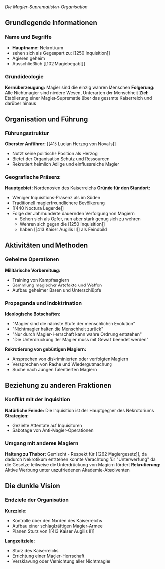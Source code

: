 #

_Die Magier-Suprematisten-Organisation_

## Grundlegende Informationen

### Name und Begriffe

- **Hauptname:** Nekrotikum
- sehen sich als Gegenpart zu: [[250 Inquisition]]
- Agieren geheim
- Ausschließlich [[102 Magiebegabt]]


### Grundideologie

**Kernüberzeugung:** Magier sind die einzig wahren Menschen 
**Folgerung:** Alle Nichtmagier sind niedere Wesen, Unterarten der Menschheit 
**Ziel:** Etablierung einer Magier-Suprematie über das gesamte Kaiserreich und darüber hinaus

## Organisation und Führung

### Führungsstruktur

**Oberster Anführer:** [[415 Lucian Herzog von Novalis]]

- Nutzt seine politische Position als Herzog
- Bietet der Organisation Schutz und Ressourcen
- Rekrutiert heimlich Adlige und einflussreiche Magier


### Geografische Präsenz

**Hauptgebiet:** Nordenosten des Kaiserreichs **Gründe für den Standort:**

- Weniger Inquisitions-Präsenz als im Süden
- Traditionell magierfreundlichere Bevölkerung
- [[440 Noctura Legende]]
- Folge der Jahrhunderte dauernden Verfolgung von Magiern
	- Sehen sich als Opfer, nun aber stark genug sich zu wehren
	- Wehren sich gegen die [[250 Inquisition]]
	- haben [[413 Kaiser Augilis II]] als Feindbild
## Aktivitäten und Methoden

### Geheime Operationen

**Militärische Vorbereitung:**

- Training von Kampfmagiern
- Sammlung magischer Artefakte und Waffen
- Aufbau geheimer Basen und Unterschlüpfe

### Propaganda und Indoktrination

**Ideologische Botschaften:**

- "Magier sind die nächste Stufe der menschlichen Evolution"
- "Nichtmagier halten die Menschheit zurück"
- "Nur durch Magier-Herrschaft kann wahre Ordnung entstehen"
- "Die Unterdrückung der Magier muss mit Gewalt beendet werden"

**Rekrutierung von gebürtigen Magiern:**

- Ansprechen von diskriminierten oder verfolgten Magiern
- Versprechen von Rache und Wiedergutmachung
- Suche nach Jungen Talentierten Magiern 

## Beziehung zu anderen Fraktionen

### Konflikt mit der Inquisition

**Natürliche Feinde:** Die Inquisition ist der Hauptgegner des Nekrotoriums 
**Strategien:**

- Gezielte Attentate auf Inquisitoren
- Sabotage von Anti-Magier-Operationen


### Umgang mit anderen Magiern

**Haltung zu Thabor:** Gemischt - Respekt für [[262 Magiergesetz]], da dadurch  Nekrotikum entstehen konnte Verachtung für "Unterwerfung" da die Gesetze teilweise die Unterdrückung von Magiern fördert
**Rekrutierung:** Aktive Werbung unter unzufriedenen Akademie-Absolventen 

## Die dunkle Vision

### Endziele der Organisation

**Kurzziele:**

- Kontrolle über den Norden des Kaiserreichs
- Aufbau einer schlagkräftigen Magier-Armee
- Planen Sturz von [[413 Kaiser Augilis II]]

**Langzeitziele:**

- Sturz des Kaiserreichs
- Errichtung einer Magier-Herrschaft
- Versklavung oder Vernichtung aller Nichtmagier




